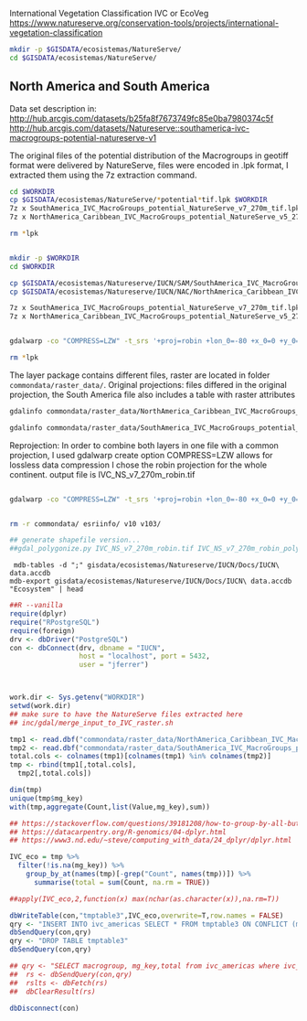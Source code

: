International Vegetation Classification
IVC or EcoVeg
https://www.natureserve.org/conservation-tools/projects/international-vegetation-classification


```sh
mkdir -p $GISDATA/ecosistemas/NatureServe/
cd $GISDATA/ecosistemas/NatureServe/
```

## North America and South America

Data set description in:
http://hub.arcgis.com/datasets/b25fa8f7673749fc85e0ba7980374c5f
http://hub.arcgis.com/datasets/Natureserve::southamerica-ivc-macrogroups-potential-natureserve-v1

 The original files of the potential distribution of the Macrogroups in geotiff format were delivered by NatureServe, files were encoded in .lpk format, I extracted them using the 7z extraction command.

```sh
cd $WORKDIR
cp $GISDATA/ecosistemas/NatureServe/*potential*tif.lpk $WORKDIR
7z x SouthAmerica_IVC_MacroGroups_potential_NatureServe_v7_270m_tif.lpk
7z x NorthAmerica_Caribbean_IVC_MacroGroups_potential_NatureServe_v5_270m_tif.lpk

rm *lpk


mkdir -p $WORKDIR
cd $WORKDIR

cp $GISDATA/ecosistemas/Natureserve/IUCN/SAM/SouthAmerica_IVC_MacroGroups_potential_NatureServe_v7_270m_tif.lpk .
cp $GISDATA/ecosistemas/Natureserve/IUCN/NAC/NorthAmerica_Caribbean_IVC_MacroGroups_potential_NatureServe_v5_270m_tif.lpk .

7z x SouthAmerica_IVC_MacroGroups_potential_NatureServe_v7_270m_tif.lpk
7z x NorthAmerica_Caribbean_IVC_MacroGroups_potential_NatureServe_v5_270m_tif.lpk


gdalwarp -co "COMPRESS=LZW" -t_srs '+proj=robin +lon_0=-80 +x_0=0 +y_0=0 +datum=WGS84 +units=m +no_defs +ellps=WGS84 +towgs84=0,0,0' commondata/raster_data/NorthAmerica_Caribbean_IVC_MacroGroups_potential_NatureServe_v5_270m.tif commondata/raster_data/SouthAmerica_IVC_MacroGroups_potential_NatureServe_v7_270m.tif IVC_NS_v7_270m_robin.tif

rm *lpk

```
The layer package contains different files, raster are located in folder `commondata/raster_data/`. Original projections: files differed in the original projection, the South America file also includes a table with raster attributes

```sh
gdalinfo commondata/raster_data/NorthAmerica_Caribbean_IVC_MacroGroups_potential_NatureServe_v5_270m.tif

gdalinfo commondata/raster_data/SouthAmerica_IVC_MacroGroups_potential_NatureServe_v7_270m.tif | less
```
Reprojection: In order to combine both layers in one file with a common projection, I used gdalwarp create option COMPRESS=LZW allows for lossless data compression   I chose the robin projection for the whole continent. output file is IVC_NS_v7_270m_robin.tif

```sh

gdalwarp -co "COMPRESS=LZW" -t_srs '+proj=robin +lon_0=-80 +x_0=0 +y_0=0 +datum=WGS84 +units=m +no_defs +ellps=WGS84 +towgs84=0,0,0' commondata/raster_data/NorthAmerica_Caribbean_IVC_MacroGroups_potential_NatureServe_v5_270m.tif commondata/raster_data/SouthAmerica_IVC_MacroGroups_potential_NatureServe_v7_270m.tif IVC_NS_v7_270m_robin.tif


rm -r commondata/ esriinfo/ v10 v103/

## generate shapefile version...
##gdal_polygonize.py IVC_NS_v7_270m_robin.tif IVC_NS_v7_270m_robin_polygons.shp
```



```
 mdb-tables -d ";" gisdata/ecosistemas/Natureserve/IUCN/Docs/IUCN\ data.accdb
mdb-export gisdata/ecosistemas/Natureserve/IUCN/Docs/IUCN\ data.accdb "Ecosystem" | head

```


```R
##R --vanilla
require(dplyr)
require("RPostgreSQL")
require(foreign)
drv <- dbDriver("PostgreSQL")
con <- dbConnect(drv, dbname = "IUCN",
                 host = "localhost", port = 5432,
                 user = "jferrer")



work.dir <- Sys.getenv("WORKDIR")
setwd(work.dir)
## make sure to have the NatureServe files extracted here
## inc/gdal/merge_input_to_IVC_raster.sh

tmp1 <- read.dbf("commondata/raster_data/NorthAmerica_Caribbean_IVC_MacroGroups_potential_NatureServe_v5_270m.tif.vat.dbf")
tmp2 <- read.dbf("commondata/raster_data/SouthAmerica_IVC_MacroGroups_potential_NatureServe_v7_270m.tif.vat.dbf")
total.cols <- colnames(tmp1)[colnames(tmp1) %in% colnames(tmp2)]
tmp <- rbind(tmp1[,total.cols],
  tmp2[,total.cols])

dim(tmp)
unique(tmp$mg_key)
with(tmp,aggregate(Count,list(Value,mg_key),sum))

## https://stackoverflow.com/questions/39181208/how-to-group-by-all-but-one-columns
## https://datacarpentry.org/R-genomics/04-dplyr.html
## https://www3.nd.edu/~steve/computing_with_data/24_dplyr/dplyr.html

IVC_eco = tmp %>%
  filter(!is.na(mg_key)) %>%
    group_by_at(names(tmp)[-grep("Count", names(tmp))]) %>%
      summarise(total = sum(Count, na.rm = TRUE))

##apply(IVC_eco,2,function(x) max(nchar(as.character(x)),na.rm=T))

dbWriteTable(con,"tmptable3",IVC_eco,overwrite=T,row.names = FALSE)
qry <- "INSERT INTO ivc_americas SELECT * FROM tmptable3 ON CONFLICT (mg_key) DO NOTHING"
dbSendQuery(con,qry)
qry <- "DROP TABLE tmptable3"
dbSendQuery(con,qry)

## qry <- "SELECT macrogroup, mg_key,total from ivc_americas where ivc_class like '%Forest%'"
##  rs <- dbSendQuery(con,qry)
##  rslts <- dbFetch(rs)
##  dbClearResult(rs)

dbDisconnect(con)
```
